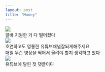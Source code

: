 ```yaml
---
layout: post
title: "Money"
---
```


<div class="start">
  <img src="https://github.com/user-attachments/assets/b54e7638-95cf-4baa-98b6-bbc5ed0f6c8c">
</div>

<div class="txt">
  알바 지원한 거 다 떨어졌다
</div>





<div class="img">
  <img src="https://github.com/user-attachments/assets/e64d9b4e-6d70-416b-9700-bdb8a469fd4f">
</div>


<div class="txt">
  호연하고도 영롱한 유튜브채널잘되게해주세요
</div>

<div class="txt2">
  매일 무슨 영상을 찍어서 올려야 할지 생각하고 있다
</div>



<div class="img">
  <img src="https://github.com/user-attachments/assets/53f97b4a-3f1e-4de5-bc20-7a0a6f7f4c17">
</div>


<div class="txt">
  유튜브에 달린 첫 댓글이다 
</div>

